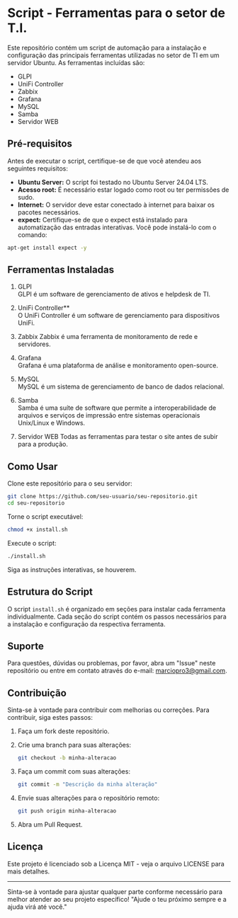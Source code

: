 # Script - Ferramentas para o setor de T.I.

Este repositório contém um script de automação para a instalação e configuração das principais ferramentas utilizadas no setor de TI em um servidor Ubuntu. As ferramentas incluídas são:

- GLPI
- UniFi Controller
- Zabbix
- Grafana
- MySQL
- Samba
- Servidor WEB

## Pré-requisitos

Antes de executar o script, certifique-se de que você atendeu aos seguintes requisitos:

- **Ubuntu Server:** O script foi testado no Ubuntu Server 24.04 LTS.
- **Acesso root:** É necessário estar logado como root ou ter permissões de sudo.
- **Internet:** O servidor deve estar conectado à internet para baixar os pacotes necessários.
- **expect:** Certifique-se de que o expect está instalado para automatização das entradas interativas. Você pode instalá-lo com o comando:

```bash
apt-get install expect -y
```

## Ferramentas Instaladas

1. GLPI  
   GLPI é um software de gerenciamento de ativos e helpdesk de TI.

2. UniFi Controller**  
   O UniFi Controller é um software de gerenciamento para dispositivos UniFi.

3. Zabbix
   Zabbix é uma ferramenta de monitoramento de rede e servidores.

4. Grafana  
   Grafana é uma plataforma de análise e monitoramento open-source.

5. MySQL  
   MySQL é um sistema de gerenciamento de banco de dados relacional.

6. Samba  
   Samba é uma suíte de software que permite a interoperabilidade de arquivos e serviços de impressão entre sistemas operacionais Unix/Linux e Windows.

7. Servidor WEB 
   Todas as ferramentas para testar o site antes de subir para a produção.

## Como Usar

Clone este repositório para o seu servidor:

```bash
git clone https://github.com/seu-usuario/seu-repositorio.git
cd seu-repositorio
```

Torne o script executável:

```bash
chmod +x install.sh
```

Execute o script:

```bash
./install.sh
```

Siga as instruções interativas, se houverem.

## Estrutura do Script

O script `install.sh` é organizado em seções para instalar cada ferramenta individualmente. Cada seção do script contém os passos necessários para a instalação e configuração da respectiva ferramenta.

## Suporte

Para questões, dúvidas ou problemas, por favor, abra um "Issue" neste repositório ou entre em contato através do e-mail: marciopro3@gmail.com.

## Contribuição

Sinta-se à vontade para contribuir com melhorias ou correções. Para contribuir, siga estes passos:

1. Faça um fork deste repositório.
2. Crie uma branch para suas alterações:

    ```bash
    git checkout -b minha-alteracao
    ```

3. Faça um commit com suas alterações:

    ```bash
    git commit -m "Descrição da minha alteração"
    ```

4. Envie suas alterações para o repositório remoto:

    ```bash
    git push origin minha-alteracao
    ```

5. Abra um Pull Request.

## Licença

Este projeto é licenciado sob a Licença MIT - veja o arquivo LICENSE para mais detalhes.

---

Sinta-se à vontade para ajustar qualquer parte conforme necessário para melhor atender ao seu projeto específico! "Ajude o teu próximo sempre e a ajuda virá até você."
